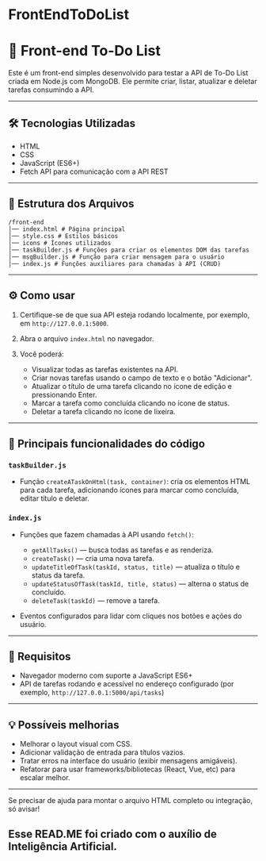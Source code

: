 # FrontEndToDoList

# 📝 Front-end To-Do List

Este é um front-end simples desenvolvido para testar a API de To-Do List criada em Node.js com MongoDB. Ele permite criar, listar, atualizar e deletar tarefas consumindo a API.

---

## 🛠 Tecnologias Utilizadas

- HTML
- CSS 
- JavaScript (ES6+)
- Fetch API para comunicação com a API REST

---

## 📂 Estrutura dos Arquivos
```
/front-end
│── index.html # Página principal
│── style.css # Estilos básicos
│── icons # Ícones utilizados
│── taskBuilder.js # Funções para criar os elementos DOM das tarefas
│── msgBuilder.js # Função para criar mensagem para o usuário
│── index.js # Funções auxiliares para chamadas à API (CRUD)

```

---

## ⚙️ Como usar

1. Certifique-se de que sua API esteja rodando localmente, por exemplo, em `http://127.0.0.1:5000`.

2. Abra o arquivo `index.html` no navegador.

3. Você poderá:
   - Visualizar todas as tarefas existentes na API.
   - Criar novas tarefas usando o campo de texto e o botão "Adicionar".
   - Atualizar o título de uma tarefa clicando no ícone de edição e pressionando Enter.
   - Marcar a tarefa como concluída clicando no ícone de status.
   - Deletar a tarefa clicando no ícone de lixeira.

---

## 📄 Principais funcionalidades do código

### `taskBuilder.js`

- Função `createATaskOnHtml(task, container)`: cria os elementos HTML para cada tarefa, adicionando ícones para marcar como concluída, editar título e deletar.

### `index.js`

- Funções que fazem chamadas à API usando `fetch()`:
  - `getAllTasks()` — busca todas as tarefas e as renderiza.
  - `createTask()` — cria uma nova tarefa.
  - `updateTitleOfTask(taskId, status, title)` — atualiza o título e status da tarefa.
  - `updateStatusOfTask(taskId, title, status)` — alterna o status de concluído.
  - `deleteTask(taskId)` — remove a tarefa.

- Eventos configurados para lidar com cliques nos botões e ações do usuário.

---

## 🧩 Requisitos

- Navegador moderno com suporte a JavaScript ES6+
- API de tarefas rodando e acessível no endereço configurado (por exemplo, `http://127.0.0.1:5000/api/tasks`)

---

## 💡 Possíveis melhorias

- Melhorar o layout visual com CSS.
- Adicionar validação de entrada para títulos vazios.
- Tratar erros na interface do usuário (exibir mensagens amigáveis).
- Refatorar para usar frameworks/bibliotecas (React, Vue, etc) para escalar melhor.

---

Se precisar de ajuda para montar o arquivo HTML completo ou integração, só avisar!

## Esse READ.ME foi criado com o auxílio de Inteligência Artificial.


